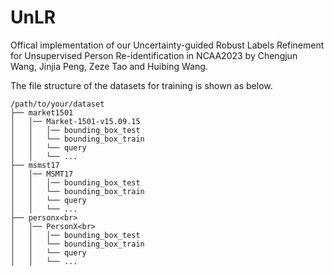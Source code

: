 # UnLR
Offical implementation of our Uncertainty-guided Robust Labels Refinement for Unsupervised Person Re-identification in NCAA2023 by Chengjun Wang, Jinjia Peng, Zeze Tao and Huibing Wang.

The file structure of the datasets for training is shown as below.<br>
```
/path/to/your/dataset
├── market1501
│   │── Market-1501-v15.09.15
│   │   │── bounding_box_test
│   │   └── bounding_box_train
│   │   └── query
│   │   └── ...
├── msmst17
│   │── MSMT17
│   │   │── bounding_box_test
│   │   └── bounding_box_train
│   │   └── query
│   │   └── ...
├── personx<br>
│   │── PersonX<br>
│   │   │── bounding_box_test
│   │   └── bounding_box_train
│   │   └── query
│   │   └── ...
```
